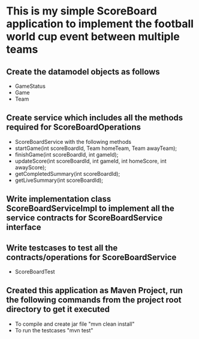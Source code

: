 # This is my simple ScoreBoard application to implement the football world cup event between multiple teams

## Create the datamodel objects as follows
- GameStatus
- Game
- Team
## Create service which includes all the methods required for ScoreBoardOperations
- ScoreBoardService with the following methods
- startGame(int scoreBoardId, Team homeTeam, Team awayTeam);
- finishGame(int scoreBoardId, int gameId);
- updateScore(int scoreBoardId, int gameId, int homeScore, int awayScore);
- getCompletedSummary(int scoreBoardId);
- getLiveSummary(int scoreBoardId);
## Write implementation class ScoreBoardServiceImpl to implement all the service contracts for ScoreBoardService interface

## Write testcases to test all the contracts/operations for ScoreBoardService
- ScoreBoardTest

## Created this application as Maven Project, run the following commands from the project root directory to get it executed
- To compile and create jar file "mvn clean install"
- To run the testcases "mvn test"